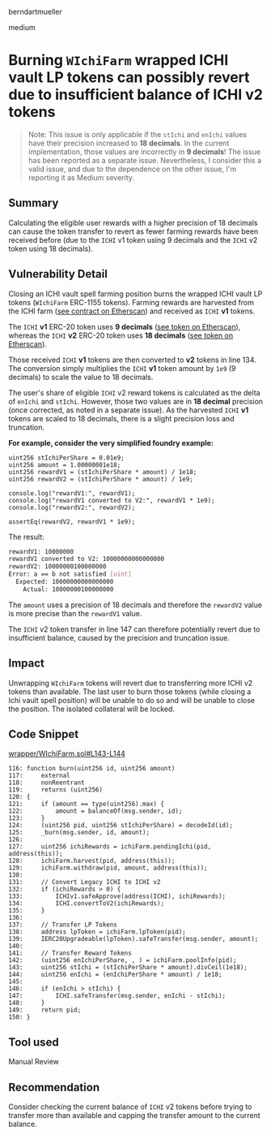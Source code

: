 berndartmueller

medium

# Burning `WIchiFarm` wrapped ICHI vault LP tokens can possibly revert due to insufficient balance of ICHI v2 tokens

> Note: This issue is only applicable if the `stIchi` and `enIchi` values have their precision increased to **18 decimals**. In the current implementation, those values are incorrectly in **9 decimals**! The issue has been reported as a separate issue. Nevertheless, I consider this a valid issue, and due to the dependence on the other issue, I'm reporting it as Medium severity.

## Summary

Calculating the eligible user rewards with a higher precision of 18 decimals can cause the token transfer to revert as fewer farming rewards have been received before (due to the `ICHI` v1 token using 9 decimals and the `ICHI` v2 token using 18 decimals).

## Vulnerability Detail

Closing an ICHI vault spell farming position burns the wrapped ICHI vault LP tokens (`WIchiFarm` ERC-1155 tokens). Farming rewards are harvested from the ICHI farm ([see contract on Etherscan](https://etherscan.io/address/0x275dfe03bc036257cd0a713ee819dbd4529739c8)) and received as `ICHI` **v1** tokens.

The `ICHI` **v1** ERC-20 token uses **9 decimals** ([see token on Etherscan](https://etherscan.io/token/0x903bEF1736CDdf2A537176cf3C64579C3867A881)), whereas the `ICHI` **v2** ERC-20 token uses **18 decimals** ([see token on Etherscan](https://etherscan.io/token/0x111111517e4929D3dcbdfa7CCe55d30d4B6BC4d6)).

Those received `ICHI` **v1** tokens are then converted to **v2** tokens in line 134. The conversion simply multiplies the `ICHI` **v1** token amount by `1e9` (9 decimals) to scale the value to 18 decimals.

The user's share of eligible `ICHI` v2 reward tokens is calculated as the delta of `enIchi` and `stIchi`. However, those two values are in **18 decimal** precision (once corrected, as noted in a separate issue). As the harvested `ICHI` **v1** tokens are scaled to 18 decimals, there is a slight precision loss and truncation.

**For example, consider the very simplified foundry example:**

```solidity
uint256 stIchiPerShare = 0.01e9;
uint256 amount = 1.00000001e18;
uint256 rewardV1 = (stIchiPerShare * amount) / 1e18;
uint256 rewardV2 = (stIchiPerShare * amount) / 1e9;

console.log("rewardV1:", rewardV1);
console.log("rewardV1 converted to V2:", rewardV1 * 1e9);
console.log("rewardV2:", rewardV2);

assertEq(rewardV2, rewardV1 * 1e9);
```

The result:

```bash
rewardV1: 10000000
rewardV1 converted to V2: 10000000000000000
rewardV2: 10000000100000000
Error: a == b not satisfied [uint]
  Expected: 10000000000000000
    Actual: 10000000100000000
```

The `amount` uses a precision of 18 decimals and therefore the `rewardV2` value is more precise than the `rewardV1` value.

The `ICHI` v2 token transfer in line 147 can therefore potentially revert due to insufficient balance, caused by the precision and truncation issue.

## Impact

Unwrapping `WIchiFarm` tokens will revert due to transferring more ICHI v2 tokens than available. The last user to burn those tokens (while closing a Ichi vault spell position) will be unable to do so and will be unable to close the position. The isolated collateral will be locked.

## Code Snippet

[wrapper/WIchiFarm.sol#L143-L144](https://github.com/sherlock-audit/2023-02-blueberry/blob/main/contracts/wrapper/WIchiFarm.sol#L143-L144)

```solidity
116: function burn(uint256 id, uint256 amount)
117:     external
118:     nonReentrant
119:     returns (uint256)
120: {
121:     if (amount == type(uint256).max) {
122:         amount = balanceOf(msg.sender, id);
123:     }
124:     (uint256 pid, uint256 stIchiPerShare) = decodeId(id);
125:     _burn(msg.sender, id, amount);
126:
127:     uint256 ichiRewards = ichiFarm.pendingIchi(pid, address(this));
128:     ichiFarm.harvest(pid, address(this));
129:     ichiFarm.withdraw(pid, amount, address(this));
130:
131:     // Convert Legacy ICHI to ICHI v2
132:     if (ichiRewards > 0) {
133:         ICHIv1.safeApprove(address(ICHI), ichiRewards);
134:         ICHI.convertToV2(ichiRewards);
135:     }
136:
137:     // Transfer LP Tokens
138:     address lpToken = ichiFarm.lpToken(pid);
139:     IERC20Upgradeable(lpToken).safeTransfer(msg.sender, amount);
140:
141:     // Transfer Reward Tokens
142:     (uint256 enIchiPerShare, , ) = ichiFarm.poolInfo(pid);
143:     uint256 stIchi = (stIchiPerShare * amount).divCeil(1e18);
144:     uint256 enIchi = (enIchiPerShare * amount) / 1e18;
145:
146:     if (enIchi > stIchi) {
147:         ICHI.safeTransfer(msg.sender, enIchi - stIchi);
148:     }
149:     return pid;
150: }
```

## Tool used

Manual Review

## Recommendation

Consider checking the current balance of `ICHI` v2 tokens before trying to transfer more than available and capping the transfer amount to the current balance.
